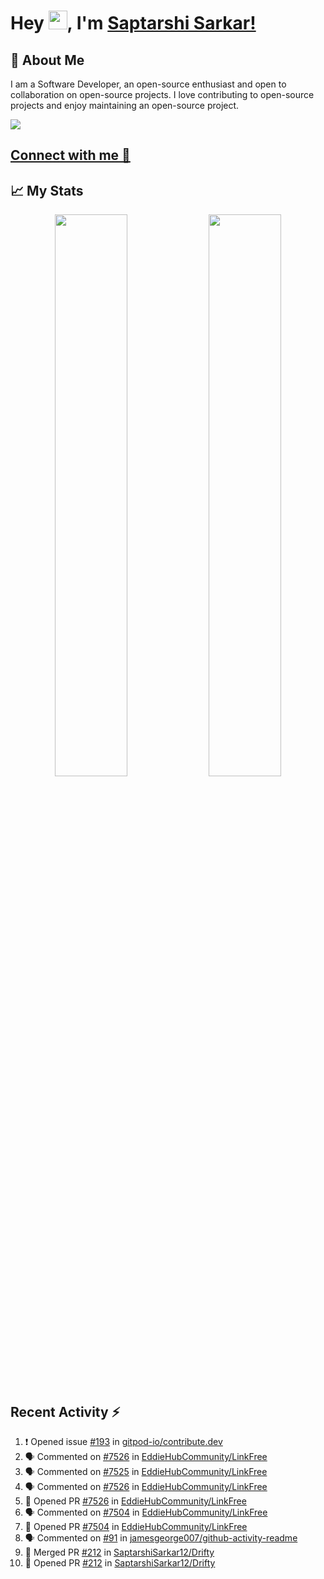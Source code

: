 # Hey <img src="https://github.com/TheDudeThatCode/TheDudeThatCode/blob/master/Assets/Hi.gif" width="30">, I'm [Saptarshi Sarkar!](https://bio.link/saptarshi) 

## 🚀 About Me
I am a Software Developer, an open-source enthusiast and open to collaboration on open-source projects. 
I love contributing to open-source projects and enjoy maintaining an open-source project.

![](https://visitor-badge.laobi.icu/badge?page_id=saptarshisarkar12.saptarshisarkar12)

## [Connect with me 💬](https://bio.link/saptarshi) 

## 📈 My Stats
<p align="center">	
  <img width="48%" src="https://github-readme-stats.vercel.app/api?username=saptarshisarkar12&show_icons=true&theme=tokyonight" />
  <img width="48%" src="https://github-readme-streak-stats.herokuapp.com/?user=saptarshisarkar12&theme=tokyonight" />
</p>

## Recent Activity :zap:
<!--START_SECTION:activity-->
1. ❗ Opened issue [#193](https://github.com/gitpod-io/contribute.dev/issues/193) in [gitpod-io/contribute.dev](https://github.com/gitpod-io/contribute.dev)
2. 🗣 Commented on [#7526](https://github.com/EddieHubCommunity/LinkFree/issues/7526) in [EddieHubCommunity/LinkFree](https://github.com/EddieHubCommunity/LinkFree)
3. 🗣 Commented on [#7525](https://github.com/EddieHubCommunity/LinkFree/issues/7525) in [EddieHubCommunity/LinkFree](https://github.com/EddieHubCommunity/LinkFree)
4. 🗣 Commented on [#7526](https://github.com/EddieHubCommunity/LinkFree/issues/7526) in [EddieHubCommunity/LinkFree](https://github.com/EddieHubCommunity/LinkFree)
5. 💪 Opened PR [#7526](https://github.com/EddieHubCommunity/LinkFree/pull/7526) in [EddieHubCommunity/LinkFree](https://github.com/EddieHubCommunity/LinkFree)
6. 🗣 Commented on [#7504](https://github.com/EddieHubCommunity/LinkFree/issues/7504) in [EddieHubCommunity/LinkFree](https://github.com/EddieHubCommunity/LinkFree)
7. 💪 Opened PR [#7504](https://github.com/EddieHubCommunity/LinkFree/pull/7504) in [EddieHubCommunity/LinkFree](https://github.com/EddieHubCommunity/LinkFree)
8. 🗣 Commented on [#91](https://github.com/jamesgeorge007/github-activity-readme/issues/91) in [jamesgeorge007/github-activity-readme](https://github.com/jamesgeorge007/github-activity-readme)
9. 🎉 Merged PR [#212](https://github.com/SaptarshiSarkar12/Drifty/pull/212) in [SaptarshiSarkar12/Drifty](https://github.com/SaptarshiSarkar12/Drifty)
10. 💪 Opened PR [#212](https://github.com/SaptarshiSarkar12/Drifty/pull/212) in [SaptarshiSarkar12/Drifty](https://github.com/SaptarshiSarkar12/Drifty)
<!--END_SECTION:activity-->
